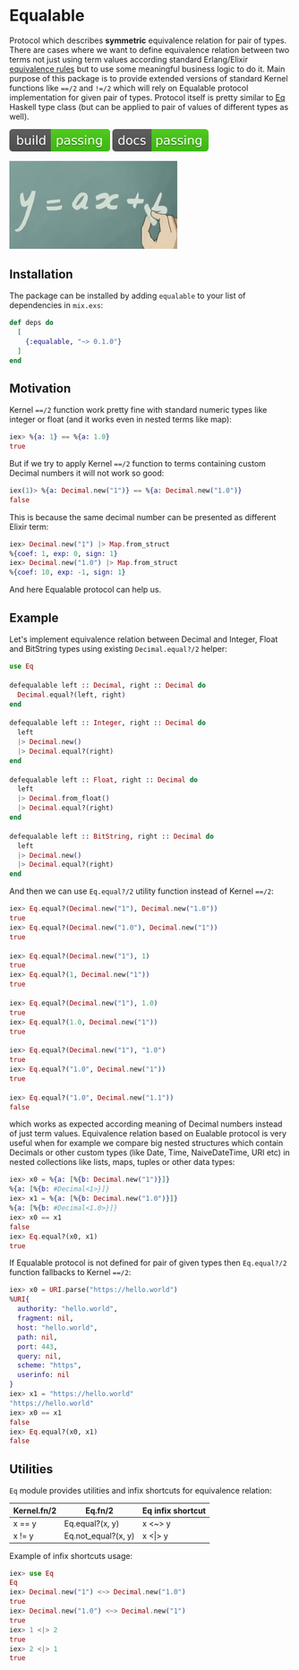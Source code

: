 # Equalable

Protocol which describes **symmetric** equivalence relation for pair of types. There are cases where we want to define equivalence relation between two terms not just using term values according standard Erlang/Elixir [equivalence rules](https://hexdocs.pm/elixir/Kernel.html#==/2) but to use some meaningful business logic to do it. Main purpose of this package is to provide extended versions of standard Kernel functions like `==/2` and `!=/2` which will rely on Equalable protocol implementation for given pair of types. Protocol itself is pretty similar to [Eq](http://hackage.haskell.org/package/base-4.12.0.0/docs/Data-Eq.html) Haskell type class (but can be applied to pair of values of different types as well).

[![Hex](https://raw.githubusercontent.com/tim2CF/static-asserts/master/build-passing.svg?sanitize=true)](https://hex.pm/packages/equalable/)
[![Documentation](https://raw.githubusercontent.com/tim2CF/static-asserts/master/documentation-passing.svg?sanitize=true)](https://hexdocs.pm/equalable/)

<img src="priv/img/logo.png" width="300"/>

## Installation

The package can be installed by adding `equalable` to your list of dependencies in `mix.exs`:

```elixir
def deps do
  [
    {:equalable, "~> 0.1.0"}
  ]
end
```

## Motivation

Kernel `==/2` function work pretty fine with standard numeric types like integer or float (and it works even in nested terms like map):

```elixir
iex> %{a: 1} == %{a: 1.0}
true
```

But if we try to apply Kernel `==/2` function to terms containing custom Decimal numbers it will not work so good:

```elixir
iex(1)> %{a: Decimal.new("1")} == %{a: Decimal.new("1.0")}
false
```

This is because the same decimal number can be presented as different Elixir term:

```elixir
iex> Decimal.new("1") |> Map.from_struct
%{coef: 1, exp: 0, sign: 1}
iex> Decimal.new("1.0") |> Map.from_struct
%{coef: 10, exp: -1, sign: 1}
```

And here Equalable protocol can help us.

## Example

Let's implement equivalence relation between Decimal and Integer, Float and BitString types using existing `Decimal.equal?/2` helper:

```elixir
use Eq

defequalable left :: Decimal, right :: Decimal do
  Decimal.equal?(left, right)
end

defequalable left :: Integer, right :: Decimal do
  left
  |> Decimal.new()
  |> Decimal.equal?(right)
end

defequalable left :: Float, right :: Decimal do
  left
  |> Decimal.from_float()
  |> Decimal.equal?(right)
end

defequalable left :: BitString, right :: Decimal do
  left
  |> Decimal.new()
  |> Decimal.equal?(right)
end
```

And then we can use `Eq.equal?/2` utility function instead of Kernel `==/2`:

```elixir
iex> Eq.equal?(Decimal.new("1"), Decimal.new("1.0"))
true
iex> Eq.equal?(Decimal.new("1.0"), Decimal.new("1"))
true

iex> Eq.equal?(Decimal.new("1"), 1)
true
iex> Eq.equal?(1, Decimal.new("1"))
true

iex> Eq.equal?(Decimal.new("1"), 1.0)
true
iex> Eq.equal?(1.0, Decimal.new("1"))
true

iex> Eq.equal?(Decimal.new("1"), "1.0")
true
iex> Eq.equal?("1.0", Decimal.new("1"))
true

iex> Eq.equal?("1.0", Decimal.new("1.1"))
false
```

which works as expected according meaning of Decimal numbers instead of just term values. Equivalence relation based on Eualable protocol is very useful when for example we compare big nested structures which contain Decimals or other custom types (like Date, Time, NaiveDateTime, URI etc) in nested collections like lists, maps, tuples or other data types:

```elixir
iex> x0 = %{a: [%{b: Decimal.new("1")}]}
%{a: [%{b: #Decimal<1>}]}
iex> x1 = %{a: [%{b: Decimal.new("1.0")}]}
%{a: [%{b: #Decimal<1.0>}]}
iex> x0 == x1
false
iex> Eq.equal?(x0, x1)
true
```

If Equalable protocol is not defined for pair of given types then `Eq.equal?/2` function fallbacks to Kernel `==/2`:

```elixir
iex> x0 = URI.parse("https://hello.world")
%URI{
  authority: "hello.world",
  fragment: nil,
  host: "hello.world",
  path: nil,
  port: 443,
  query: nil,
  scheme: "https",
  userinfo: nil
}
iex> x1 = "https://hello.world"
"https://hello.world"
iex> x0 == x1
false
iex> Eq.equal?(x0, x1)
false
```

## Utilities

`Eq` module provides utilities and infix shortcuts for equivalence relation:

| Kernel.fn/2 | Eq.fn/2 | Eq infix shortcut |
|-------------|---------|-------------------|
| x == y | Eq.equal?(x, y) | x <~> y |
| x != y | Eq.not_equal?(x, y) | x <&#124;> y |

Example of infix shortcuts usage:

```elixir
iex> use Eq
Eq
iex> Decimal.new("1") <~> Decimal.new("1.0")
true
iex> Decimal.new("1.0") <~> Decimal.new("1")
true
iex> 1 <|> 2
true
iex> 2 <|> 1
true
```

